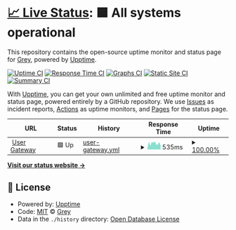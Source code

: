 # [📈 Live Status](https://status.grey.co): <!--live status--> **🟩 All systems operational**

This repository contains the open-source uptime monitor and status page for [Grey](https://grey.co), powered by [Upptime](https://github.com/upptime/upptime).

[![Uptime CI](https://github.com/greyfinance/status/workflows/Uptime%20CI/badge.svg)](https://github.com/greyfinance/status/actions?query=workflow%3A%22Uptime+CI%22)
[![Response Time CI](https://github.com/greyfinance/status/workflows/Response%20Time%20CI/badge.svg)](https://github.com/greyfinance/status/actions?query=workflow%3A%22Response+Time+CI%22)
[![Graphs CI](https://github.com/greyfinance/status/workflows/Graphs%20CI/badge.svg)](https://github.com/greyfinance/status/actions?query=workflow%3A%22Graphs+CI%22)
[![Static Site CI](https://github.com/greyfinance/status/workflows/Static%20Site%20CI/badge.svg)](https://github.com/greyfinance/status/actions?query=workflow%3A%22Static+Site+CI%22)
[![Summary CI](https://github.com/greyfinance/status/workflows/Summary%20CI/badge.svg)](https://github.com/greyfinance/status/actions?query=workflow%3A%22Summary+CI%22)

With [Upptime](https://upptime.js.org), you can get your own unlimited and free uptime monitor and status page, powered entirely by a GitHub repository. We use [Issues](https://github.com/greyfinance/status/issues) as incident reports, [Actions](https://github.com/greyfinance/status/actions) as uptime monitors, and [Pages](https://status.grey.co) for the status page.

<!--start: status pages-->
<!-- This summary is generated by Upptime (https://github.com/upptime/upptime) -->
<!-- Do not edit this manually, your changes will be overwritten -->
<!-- prettier-ignore -->
| URL | Status | History | Response Time | Uptime |
| --- | ------ | ------- | ------------- | ------ |
| <img alt="" src="https://app.grey.co/favicon.ico" height="13"> [User Gateway](https://user-gw.grey.engineering/v2/health) | 🟩 Up | [user-gateway.yml](https://github.com/greyfinance/status/commits/HEAD/history/user-gateway.yml) | <details><summary><img alt="Response time graph" src="./graphs/user-gateway/response-time-week.png" height="20"> 535ms</summary><br><a href="https://status.grey.co/history/user-gateway"><img alt="Response time 614" src="https://img.shields.io/endpoint?url=https%3A%2F%2Fraw.githubusercontent.com%2Fgreyfinance%2Fstatus%2FHEAD%2Fapi%2Fuser-gateway%2Fresponse-time.json"></a><br><a href="https://status.grey.co/history/user-gateway"><img alt="24-hour response time 348" src="https://img.shields.io/endpoint?url=https%3A%2F%2Fraw.githubusercontent.com%2Fgreyfinance%2Fstatus%2FHEAD%2Fapi%2Fuser-gateway%2Fresponse-time-day.json"></a><br><a href="https://status.grey.co/history/user-gateway"><img alt="7-day response time 535" src="https://img.shields.io/endpoint?url=https%3A%2F%2Fraw.githubusercontent.com%2Fgreyfinance%2Fstatus%2FHEAD%2Fapi%2Fuser-gateway%2Fresponse-time-week.json"></a><br><a href="https://status.grey.co/history/user-gateway"><img alt="30-day response time 588" src="https://img.shields.io/endpoint?url=https%3A%2F%2Fraw.githubusercontent.com%2Fgreyfinance%2Fstatus%2FHEAD%2Fapi%2Fuser-gateway%2Fresponse-time-month.json"></a><br><a href="https://status.grey.co/history/user-gateway"><img alt="1-year response time 614" src="https://img.shields.io/endpoint?url=https%3A%2F%2Fraw.githubusercontent.com%2Fgreyfinance%2Fstatus%2FHEAD%2Fapi%2Fuser-gateway%2Fresponse-time-year.json"></a></details> | <details><summary><a href="https://status.grey.co/history/user-gateway">100.00%</a></summary><a href="https://status.grey.co/history/user-gateway"><img alt="All-time uptime 99.69%" src="https://img.shields.io/endpoint?url=https%3A%2F%2Fraw.githubusercontent.com%2Fgreyfinance%2Fstatus%2FHEAD%2Fapi%2Fuser-gateway%2Fuptime.json"></a><br><a href="https://status.grey.co/history/user-gateway"><img alt="24-hour uptime 100.00%" src="https://img.shields.io/endpoint?url=https%3A%2F%2Fraw.githubusercontent.com%2Fgreyfinance%2Fstatus%2FHEAD%2Fapi%2Fuser-gateway%2Fuptime-day.json"></a><br><a href="https://status.grey.co/history/user-gateway"><img alt="7-day uptime 100.00%" src="https://img.shields.io/endpoint?url=https%3A%2F%2Fraw.githubusercontent.com%2Fgreyfinance%2Fstatus%2FHEAD%2Fapi%2Fuser-gateway%2Fuptime-week.json"></a><br><a href="https://status.grey.co/history/user-gateway"><img alt="30-day uptime 99.96%" src="https://img.shields.io/endpoint?url=https%3A%2F%2Fraw.githubusercontent.com%2Fgreyfinance%2Fstatus%2FHEAD%2Fapi%2Fuser-gateway%2Fuptime-month.json"></a><br><a href="https://status.grey.co/history/user-gateway"><img alt="1-year uptime 99.69%" src="https://img.shields.io/endpoint?url=https%3A%2F%2Fraw.githubusercontent.com%2Fgreyfinance%2Fstatus%2FHEAD%2Fapi%2Fuser-gateway%2Fuptime-year.json"></a></details>

<!--end: status pages-->

[**Visit our status website →**](https://status.grey.co)

## 📄 License

- Powered by: [Upptime](https://github.com/upptime/upptime)
- Code: [MIT](./LICENSE) © [Grey](https://grey.co)
- Data in the `./history` directory: [Open Database License](https://opendatacommons.org/licenses/odbl/1-0/)
